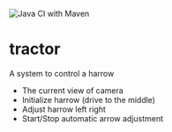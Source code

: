 ![Java CI with Maven](https://github.com/hfrebort/billing/workflows/Java%20CI%20with%20Maven/badge.svg)

# tractor
A system to control a harrow 
- The current view of camera
- Initialize harrow (drive to the middle)
- Adjust harrow left right
- Start/Stop automatic arrow adjustment

